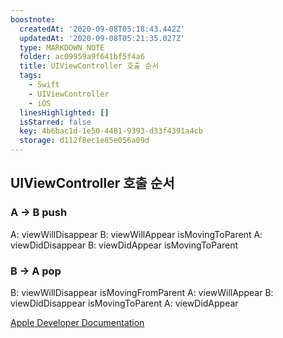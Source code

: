 ```yaml
---
boostnote:
  createdAt: '2020-09-08T05:18:43.442Z'
  updatedAt: '2020-09-08T05:21:35.027Z'
  type: MARKDOWN_NOTE
  folder: ac09959a9f641bf5f4a6
  title: UIViewController 호출 순서
  tags:
    - Swift
    - UIViewController
    - iOS
  linesHighlighted: []
  isStarred: false
  key: 4b6bac1d-1e50-4481-9393-d33f4391a4cb
  storage: d112f8ec1e85e056a09d
---
```


UIViewController 호출 순서
---
<h3>A -> B push</h3>
A: viewWillDisappear
B: viewWillAppear isMovingToParent
A: viewDidDisappear
B: viewDidAppear isMovingToParent

<h3>B -> A pop</h3>
B: viewWillDisappear isMovingFromParent
A: viewWillAppear
B: viewDidDisappear isMovingToParent
A: viewDidAppear

[Apple Developer Documentation](https://developer.apple.com/documentation/uikit/uiviewcontroller?changes=__1)
